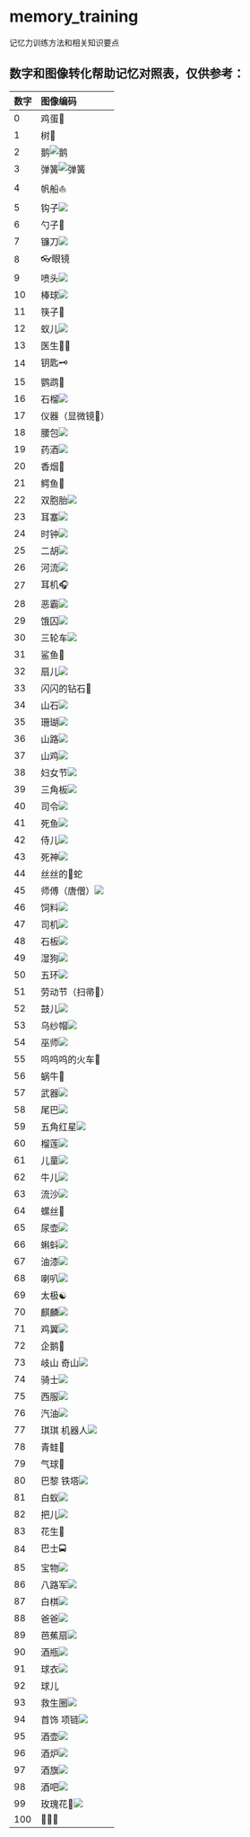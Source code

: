 # memory_training
记忆力训练方法和相关知识要点

## 数字和图像转化帮助记忆对照表，仅供参考：
|数字|图像编码|
|:------------|:------------|
|0|鸡蛋🥚|
|1|树🌲|
|2|鹅![鹅](./img/2.png)|
|3|弹簧![弹簧](img/3.png)|
|4|帆船⛵️|
|5|钩子![](./img/5.png)|
|6|勺子🥄|
|7|镰刀![](./img/7.png)|
|8|👓眼镜|
|9|喷头![](./img/9.png)|
|10|棒球![](./img/10.png)|
|11|筷子🥢|
|12|蚁儿![](img/12.jpg)|
|13|医生👨‍⚕️|
|14|钥匙🗝|
|15|鹦鹉🦜|
|16|石榴![](img/16.jpg)|
|17|仪器（显微镜🔬）|
|18|腰包![](img/18.jpeg)|
|19|药酒![](img/19.jpg)|
|20|香烟🚬|
|21|鳄鱼🐊|
|22|双胞胎![](img/22.jpg)|
|23|耳塞![](img/23.jpg)|
|24|时钟![](img/24.png)|
|25|二胡![](img/25.jpg)|
|26|河流![](img/26.jpg)|
|27|耳机🎧|
|28|恶霸![](img/28.jpg)|
|29|饿囚![](img/29.jpeg)|
|30|三轮车![](img/30.jpg)|
|31|鲨鱼🦈|
|32|扇儿![](img/32.jpg)|
|33|闪闪的钻石💎|
|34|山石![](img/34.jpg)|
|35|珊瑚![](img/35.jpg)|
|36|山路![](img/36.jpg)|
|37|山鸡![](img/37.jpg)|
|38|妇女节![](img/38.jpg)|
|39|三角板![](img/39.jpg)|
|40|司令![](img/40.jpeg)|
|41|死鱼![](img/41.jpeg)|
|42|侍儿![](img/42.jpg)|
|43|死神![](img/43.jpg)|
|44|丝丝的🐍蛇|
|45|师傅（唐僧）![](img/45.jpg)|
|46|饲料![](img/46.jpg)|
|47|司机![](img/47.jpg)|
|48|石板![](img/48.jpg)|
|49|湿狗![](img/49.jpg)|
|50|五环![](img/50.jpg)|
|51|劳动节（扫帚🧹）|
|52|鼓儿![](img/52.jpeg)|
|53|乌纱帽![](img/53.jpg)|
|54|巫师![](img/54.jpg)|
|55|呜呜呜的火车🚄|
|56|蜗牛🐌|
|57|武器![](img/57.jpg)|
|58|尾巴![](img/58.jpg)|
|59|五角红星![](img/59.jpg)|
|60|榴莲![](img/60.jpg)|
|61|儿童![](img/61.jpg)|
|62|牛儿![](img/62.png)|
|63|流沙![](img/63.jpg)|
|64|螺丝🔩|
|65|尿壶![](img/65.jpg)|
|66|蝌蚪![](img/66.jpg)|
|67|油漆![](img/67.jpg)|
|68|喇叭![](img/68.jpg)|
|69|太极☯️|
|70|麒麟![](img/70.jpg)|
|71|鸡翼![](img/71.jpg)|
|72|企鹅🐧|
|73|岐山 奇山![](img/73.webp)|
|74|骑士![](img/74.jpeg)|
|75|西服![](img/75.png)|
|76|汽油![](img/76.jpg)|
|77|琪琪 机器人![](img/77.jpg)|
|78|青蛙🐸|
|79|气球🎈|
|80|巴黎 铁塔![](img/80.jpg)|
|81|白蚁![](img/81.jpg)|
|82|把儿![](img/82.jpg)|
|83|花生🥜|
|84|巴士🚍|
|85|宝物![](img/85.jpg)|
|86|八路军![](img/86.jpg)|
|87|白棋![](img/87.jpeg)|
|88|爸爸![](img/88.png)|
|89|芭蕉扇![](img/89.jpg)|
|90|酒瓶![](img/90.jpg)|
|91|球衣![](img/91.jpg)|
|92|球儿 ![]()|
|93|救生圈![](img/93.jpg)|
|94|首饰 项链![](img/94.jpg)|
|95|酒壶![](img/95.jpg)|
|96|酒炉![](img/96.jpg)|
|97|酒旗![](img/97.jpeg)|
|98|酒吧![](img/98.jpg)|
|99|玫瑰花🌹![](img/99.png)|
|100|🌲🥚🥚|




